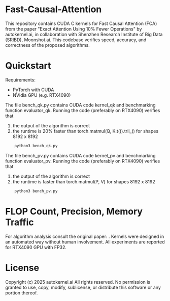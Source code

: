 # Fast-Causal-Attention
This repository contains CUDA C kernels for Fast Causal Attention (FCA) from the paper "Exact Attention Using 10% Fewer Operations" by autokernel.ai, in collaboration with Shenzhen Research Institute of Big Data (SRIBD), Moonshot.ai. This codebase verifies speed, accuracy, and correctness of the proposed algorithms.

# Quickstart
Requirements:
- PyTorch with CUDA
- NVidia GPU (e.g. RTX4090)

The file bench_qk.py contains CUDA code kernel_qk and benchmarking function evaluator_qk. Running the code (preferably on RTX4090) verifies that
1. the output of the algorithm is correct
2. the runtime is 20% faster than torch.matmul(Q, K.t()).tril_() for shapes 8192 x 8192
```bash
    python3 bench_qk.py
```

The file bench_pv.py contains CUDA code kernel_pv and benchmarking function evaluator_pv. Running the code (preferably on RTX4090) verifies that
1. the output of the algorithm is correct
2. the runtime is <TBD> faster than torch.matmul(P, V) for shapes 8192 x 8192
```bash
    python3 bench_pv.py
```

# FLOP Count, Precision, Memory Traffic
For algorithm analysis consult the original paper: <arxiv link here>. Kernels were designed in an automated way without human involvement. All experiments are reported for RTX4090 GPU with FP32.


# License
Copyright (c) 2025 autokernel.ai All rights reserved.
No permission is granted to use, copy, modify, sublicense, or distribute this software or any portion thereof.
